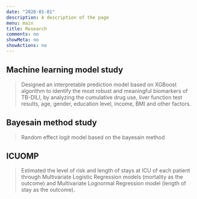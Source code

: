 ```yaml
---
date: "2020-01-01"
description: A description of the page
menu: main
title: Research
comments: no
showMeta: no
showActions: no
---
```


## Machine learning model study

>Designed an interpretable prediction model based on XGBoost algorithm to identify the most robust and meaningful biomarkers of TB-DILI, by analyzing the cumulative drug use, liver function test results, age, gender, education level, income, BMI and other factors.

## Bayesain method study

>Random effect logit model based on the bayesain method

## ICUOMP

>Estimated the level of risk and length of stays at ICU of each patient through Multivariate Logistic Regression models (mortality as the outcome) and Multivariate Lognormal Regression model (length of stay as the outcome).